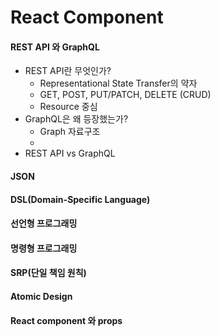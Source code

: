 # React Component

#### REST API 와 GraphQL

* REST API란 무엇인가?
  * Representational State Transfer의 약자
  * GET, POST, PUT/PATCH, DELETE (CRUD)
  * Resource 중심
* GraphQL은 왜 등장했는가?
  * Graph 자료구조
  *
* REST API vs GraphQL

#### JSON

#### DSL(Domain-Specific Language)

#### 선언형 프로그래밍

#### 명령형 프로그래밍

#### SRP(단일 책임 원칙)

#### Atomic Design

#### React component 와 props
